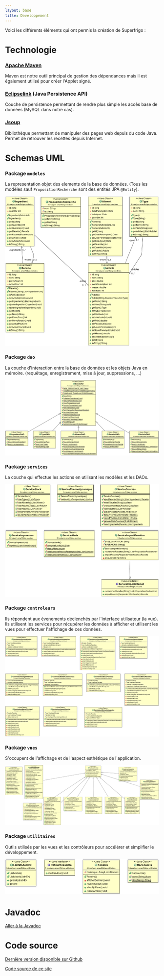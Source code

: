 ```yaml
---
layout: base
title: Developpement
---
```


Voici les différents éléments qui ont permis la création de Superfrigo :

<h1 class="content-subhead">Technologie</h1>

### [Apache Maven](https://maven.apache.org/)

Maven est notre outil principal de gestion des dépendances mais il est également utilisé pour créer l'Applet signé.

### [Eclipselink](http://www.eclipse.org/eclipselink/) (Java Persistence API)

Couche de persistence permettant de rendre plus simple les accès base de données (MySQL dans notre cas).

### [Jsoup](http://jsoup.org/)

Bibliothèque permettant de manipuler des pages web depuis du code Java. Permet de retrouver les recettes depuis Internet.

<h1 class="content-subhead">Schemas UML</h1>

### Package `modeles`

La representation objet des elements de la base de données. (Tous les modèles sauf `PropositionRecherche` sont des entités JPA `@Entity`).

![modeles](assets/export/modeles.png)

### Package `dao`

La couche d'interaction entre la base de données et les objets Java en mémoire. (requêtage, enregistrement, mise à jour, suppressions, ...)

![daos](assets/export/daos.png)

### Package `services`

La couche qui effectue les actions en utilisant les modèles et les DAOs.

![services](assets/export/services.png)

### Package `controleurs`

Ils répondent aux évenements déclenchés par l'interface utilisateur (la vue). Ils utilisent les services pour récupérer les données à afficher et utilisent les vues pour effectuer l'affichage de ces données.

![controleurs](assets/export/controleurs.png)

### Package `vues`

S'occupent de l'affichage et de l'aspect esthétique de l'application.

![vues](assets/export/vues.png)

### Package `utilitaires`

Outils utilisés par les vues et les contrôleurs pour accélérer et simplifier le développement.

![utilitaires](assets/export/utilitaires.png)

<h1 class="content-subhead">Javadoc</h1>

<p><a href="javadoc/index.html" class="pure-button">Aller à la Javadoc</a></p>

<h1 class="content-subhead">Code source</h1>

<p><a href="https://github.com/eberthaut/superfrigo" class="pure-button">Dernière version disponible sur Github</a></p>

<p><a href="https://github.com/eberthaut/superfrigo/tree/gh-pages" class="pure-button">Code source de ce site</a></p>
